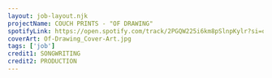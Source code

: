 ```yaml
---
layout: job-layout.njk
projectName: COUCH PRINTS - "OF DRAWING"
spotifyLink: https://open.spotify.com/track/2PGQW225i6km8pSlnpKylr?si=o-Djm5NMRf2JwV6fw1p4dA
coverArt: Of-Drawing_Cover-Art.jpg
tags: ['job']
credit1: SONGWRITING
credit2: PRODUCTION
---
```

